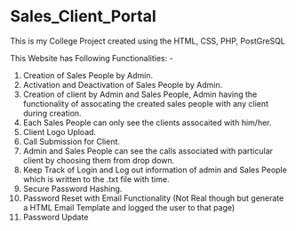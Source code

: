 # Sales_Client_Portal
This is my College Project created using the HTML, CSS, PHP, PostGreSQL

This Website has Following Functionalities: - 
1. Creation of Sales People by Admin.
2. Activation and Deactivation of Sales People by Admin.
3. Creation of client by Admin and Sales People, Admin having the functionality of assocating the created sales people with any client during creation.
4. Each Sales People can only see the clients assocaited with him/her.
5. Client Logo Upload.
6. Call Submission for Client.
7. Admin and Sales People can see the calls associated with particular client by choosing them from drop down.
8. Keep Track of Login and Log out information of admin and Sales People which is written to the .txt file with time.
9. Secure Password Hashing.
10. Password Reset with Email Functionality (Not Real though but generate a HTML Email Template and logged the user to that page)
11. Password Update




